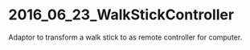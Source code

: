 # 2016_06_23_WalkStickController
Adaptor to transform a walk stick to as remote controller for computer.
